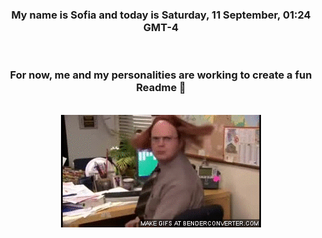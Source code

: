 


<div align="center">
<h3 >My name is Sofia and today is Saturday, 11 September, 01:24 GMT-4</h3><br>
<h3 >For now, me and my personalities are working to create a fun Readme 👋
</h3><br>
<img src='img/dwight.gif' alt='working...'/>
</div>
